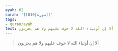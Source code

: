```yaml
---
ayah: 62
surah: '[[010|سورة]]'
tags:
- quran/ayah
text: ألا إن أولياء الله لا خوف عليهم ولا هم يحزنون
---
```

> ألا إن أولياء الله لا خوف عليهم ولا هم يحزنون
